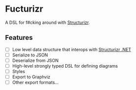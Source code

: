 # Fucturizr

A DSL for f#cking around with [Structurizr](https://c4model.com).

## Features

- [ ] Low level data structure that interops with [Structurizr .NET](https://github.com/structurizr/dotnet)
- [ ] Serialize to JSON
- [ ] Deserialize from JSON
- [ ] High-level strongly typed DSL for defining diagrams
- [ ] Styles
- [ ] Export to Graphviz
- [ ] Other export formats...
